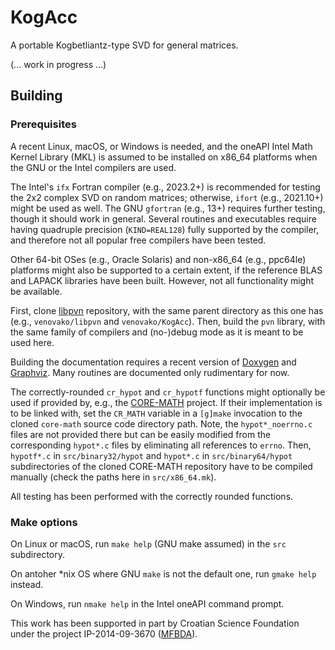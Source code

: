 # KogAcc
A portable Kogbetliantz-type SVD for general matrices.

(... work in progress ...)

## Building

### Prerequisites

A recent Linux, macOS, or Windows is needed, and the oneAPI Intel Math Kernel Library (MKL) is assumed to be installed on x86_64 platforms when the GNU or the Intel compilers are used.

The Intel's ``ifx`` Fortran compiler (e.g., 2023.2+) is recommended for testing the 2x2 complex SVD on random matrices; otherwise, ``ifort`` (e.g., 2021.10+) might be used as well.
The GNU ``gfortran`` (e.g., 13+) requires further testing, though it should work in general.
Several routines and executables require having quadruple precision (``KIND=REAL128``) fully supported by the compiler, and therefore not all popular free compilers have been tested.

Other 64-bit OSes (e.g., Oracle Solaris) and non-x86_64 (e.g., ppc64le) platforms might also be supported to a certain extent, if the reference BLAS and LAPACK libraries have been built.
However, not all functionality might be available.

First, clone [libpvn](https://github.com/venovako/libpvn) repository, with the same parent directory as this one has (e.g., ``venovako/libpvn`` and ``venovako/KogAcc``).
Then, build the ``pvn`` library, with the same family of compilers and (no-)debug mode as it is meant to be used here.

Building the documentation requires a recent version of [Doxygen](https://doxygen.nl) and [Graphviz](https://graphviz.org).
Many routines are documented only rudimentary for now.

The correctly-rounded ``cr_hypot`` and ``cr_hypotf`` functions might optionally be used if provided by, e.g., the [CORE-MATH](https://core-math.gitlabpages.inria.fr) project.
If their implementation is to be linked with, set the ``CR_MATH`` variable in a ``[g]make`` invocation to the cloned ``core-math`` source code directory path.
Note, the ``hypot*_noerrno.c`` files are not provided there but can be easily modified from the corresponding ``hypot*.c`` files by eliminating all references to ``errno``.
Then, ``hypotf*.c`` in ``src/binary32/hypot`` and ``hypot*.c`` in ``src/binary64/hypot`` subdirectories of the cloned CORE-MATH repository have to be compiled manually (check the paths here in ``src/x86_64.mk``).

All testing has been performed with the correctly rounded functions.

### Make options

On Linux or macOS, run ``make help`` (GNU make assumed) in the ``src`` subdirectory.

On antoher \*nix OS where GNU `make` is not the default one, run ``gmake help`` instead.

On Windows, run ``nmake help`` in the Intel oneAPI command prompt.

This work has been supported in part by Croatian Science Foundation under the project IP-2014-09-3670 ([MFBDA](https://web.math.pmf.unizg.hr/mfbda/)).
